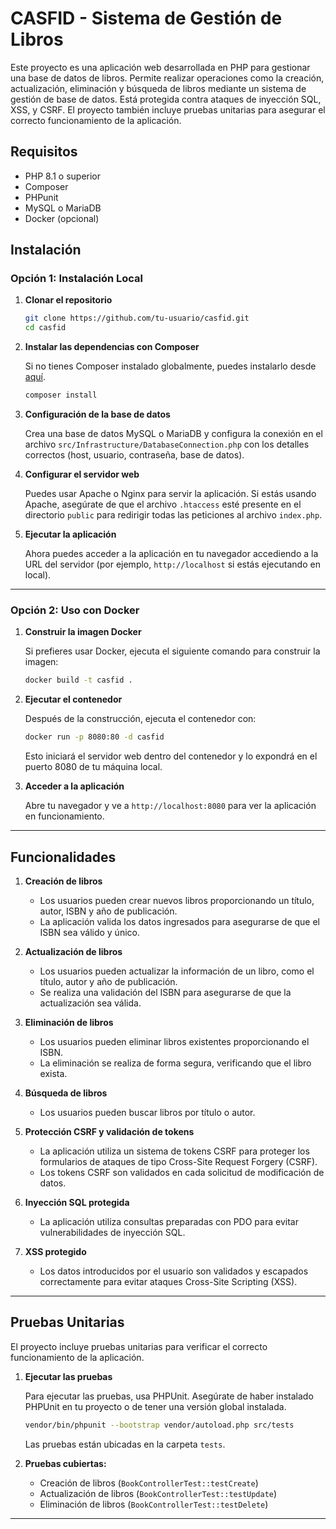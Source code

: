 # CASFID - Sistema de Gestión de Libros

Este proyecto es una aplicación web desarrollada en PHP para gestionar una base de datos de libros. Permite realizar operaciones como la creación, actualización, eliminación y búsqueda de libros mediante un sistema de gestión de base de datos. Está protegida contra ataques de inyección SQL, XSS, y CSRF. El proyecto también incluye pruebas unitarias para asegurar el correcto funcionamiento de la aplicación.

## Requisitos

- PHP 8.1 o superior
- Composer
- PHPunit
- MySQL o MariaDB
- Docker (opcional)

## Instalación

### Opción 1: Instalación Local

1. **Clonar el repositorio**

   ```bash
   git clone https://github.com/tu-usuario/casfid.git
   cd casfid
   ```

2. **Instalar las dependencias con Composer**

   Si no tienes Composer instalado globalmente, puedes instalarlo desde [aquí](https://getcomposer.org/download/).

   ```bash
   composer install
   ```

3. **Configuración de la base de datos**

   Crea una base de datos MySQL o MariaDB y configura la conexión en el archivo `src/Infrastructure/DatabaseConnection.php` con los detalles correctos (host, usuario, contraseña, base de datos).

4. **Configurar el servidor web**

   Puedes usar Apache o Nginx para servir la aplicación. Si estás usando Apache, asegúrate de que el archivo `.htaccess` esté presente en el directorio `public` para redirigir todas las peticiones al archivo `index.php`.

5. **Ejecutar la aplicación**

   Ahora puedes acceder a la aplicación en tu navegador accediendo a la URL del servidor (por ejemplo, `http://localhost` si estás ejecutando en local).

---

### Opción 2: Uso con Docker

1. **Construir la imagen Docker**

   Si prefieres usar Docker, ejecuta el siguiente comando para construir la imagen:

   ```bash
   docker build -t casfid .
   ```

2. **Ejecutar el contenedor**

   Después de la construcción, ejecuta el contenedor con:

   ```bash
   docker run -p 8080:80 -d casfid
   ```

   Esto iniciará el servidor web dentro del contenedor y lo expondrá en el puerto 8080 de tu máquina local.

3. **Acceder a la aplicación**

   Abre tu navegador y ve a `http://localhost:8080` para ver la aplicación en funcionamiento.

---

## Funcionalidades

1. **Creación de libros**
   - Los usuarios pueden crear nuevos libros proporcionando un título, autor, ISBN y año de publicación.
   - La aplicación valida los datos ingresados para asegurarse de que el ISBN sea válido y único.

2. **Actualización de libros**
   - Los usuarios pueden actualizar la información de un libro, como el título, autor y año de publicación.
   - Se realiza una validación del ISBN para asegurarse de que la actualización sea válida.

3. **Eliminación de libros**
   - Los usuarios pueden eliminar libros existentes proporcionando el ISBN.
   - La eliminación se realiza de forma segura, verificando que el libro exista.

4. **Búsqueda de libros**
   - Los usuarios pueden buscar libros por título o autor.

5. **Protección CSRF y validación de tokens**
   - La aplicación utiliza un sistema de tokens CSRF para proteger los formularios de ataques de tipo Cross-Site Request Forgery (CSRF).
   - Los tokens CSRF son validados en cada solicitud de modificación de datos.

6. **Inyección SQL protegida**
   - La aplicación utiliza consultas preparadas con PDO para evitar vulnerabilidades de inyección SQL.

7. **XSS protegido**
   - Los datos introducidos por el usuario son validados y escapados correctamente para evitar ataques Cross-Site Scripting (XSS).

---

## Pruebas Unitarias

El proyecto incluye pruebas unitarias para verificar el correcto funcionamiento de la aplicación.

1. **Ejecutar las pruebas**

   Para ejecutar las pruebas, usa PHPUnit. Asegúrate de haber instalado PHPUnit en tu proyecto o de tener una versión global instalada.

   ```bash
   vendor/bin/phpunit --bootstrap vendor/autoload.php src/tests
   ```

   Las pruebas están ubicadas en la carpeta `tests`.

2. **Pruebas cubiertas:**
   - Creación de libros (`BookControllerTest::testCreate`)
   - Actualización de libros (`BookControllerTest::testUpdate`)
   - Eliminación de libros (`BookControllerTest::testDelete`)

---
